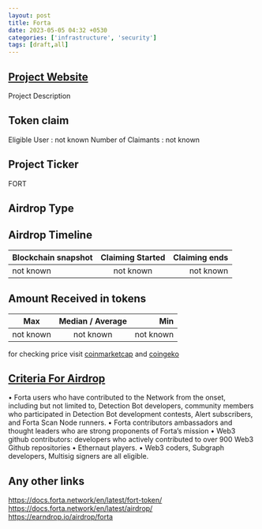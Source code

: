 ```yaml
---
layout: post
title: Forta
date: 2023-05-05 04:32 +0530
categories: ['infrastructure', 'security']
tags: [draft,all]
---
```





## [Project Website](https://forta.org/)

 Project Description

## Token claim

Eligible User : not known
Number of Claimants : not known

## Project Ticker

FORT

## Airdrop Type

## Airdrop Timeline

| Blockchain snapshot     | Claiming Started           | Claiming ends    |
| ----------------------- |:--------------------------:| ----------------:|
|       not known         |        not known           |   not known      |

## Amount Received in tokens

| Max        |    Median / Average  |       Min    |
| ---------- |:--------------------:| ------------:|
| not known  |     not known        |  not known   |

for checking price visit [coinmarketcap](https://coinmarketcap.com/currencies/) and [coingeko](https://www.coingecko.com/en/coins/)

## [Criteria For Airdrop](link)

• Forta users who have contributed to the Network from the onset, including but not limited to, Detection Bot developers, community members who participated in Detection Bot development contests, Alert subscribers, and Forta Scan Node runners.
• Forta contributors ambassadors and thought leaders who are strong proponents of Forta’s mission
• Web3 github contributors: developers who actively contributed to over 900 Web3 Github repositories
• Ethernaut players.
• Web3 coders, Subgraph developers, Multisig signers are all eligible.

## Any other links

<https://docs.forta.network/en/latest/fort-token/>
<https://docs.forta.network/en/latest/airdrop/>
<https://earndrop.io/airdrop/forta>
